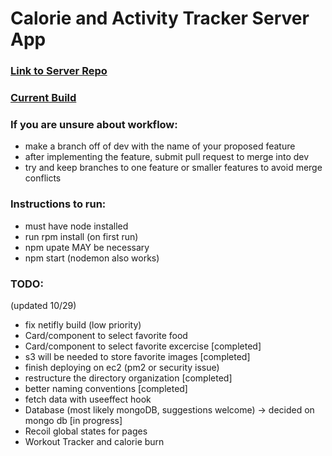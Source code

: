 # Calorie and Activity Tracker Server App

### [Link to Server Repo](https://github.com/jesseClegg/calorieTrackerServer)


### [Current Build](https://frolicking-dragon-c1d1a8.netlify.app/)


### If you are unsure about workflow:
- make a branch off of dev with the name of your proposed feature
- after implementing the feature, submit pull request to merge into dev
- try and keep branches to one feature or smaller features to avoid merge conflicts

### Instructions to run:
- must have node installed
- run rpm install (on first run)
- npm upate MAY be necessary
- npm start (nodemon also works)



### TODO:

(updated 10/29)
- fix netifly build (low priority)
- Card/component to select favorite food
- Card/component to select favorite excercise [completed]
- s3 will be needed to store favorite images [completed]
- finish deploying on ec2 (pm2 or security issue)
- restructure the directory organization [completed]
- better naming conventions [completed]
- fetch data with useeffect hook 
- Database (most likely mongoDB, suggestions welcome) -> decided on mongo db [in progress]
- Recoil global states for pages
- Workout Tracker and calorie burn
